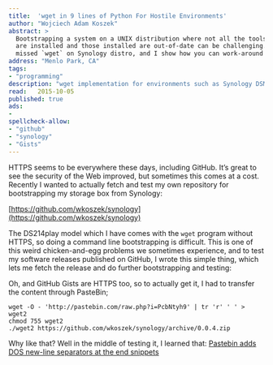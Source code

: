 ```yaml
---
title:	'wget in 9 lines of Python For Hostile Environments'
author: "Wojciech Adam Koszek"
abstract: >
  Bootstrapping a system on a UNIX distribution where not all the tools
  are installed and those installed are out-of-date can be challenging. I've
  missed `wget` on Synology distro, and I show how you can work-around it.
address: "Menlo Park, CA"
tags:
- "programming"
description: "wget implementation for environments such as Synology DSM distribution, where wget doesn't have HTTPS support."
read:	2015-10-05
published: true
ads:
- 
spellcheck-allow:
- "github"
- "synology"
- "Gists"
---
```


HTTPS seems to be everywhere these days, including GitHub. It’s great to
see the security of the Web improved, but sometimes this comes at a
cost. Recently I wanted to actually fetch and test my own repository for
bootstrapping my storage box from Synology:

[https://github.com/wkoszek/synology](https://github.com/wkoszek/synology)

The DS214play model which I have comes with the `wget` program without
HTTPS, so doing a command line bootstrapping is difficult. This is one
of this weird chicken-and-egg problems we sometimes experience, and to
test my software releases published on GitHub, I wrote this simple
thing, which lets me fetch the release and do further bootstrapping and
testing:

<script src="https://gist.github.com/wkoszek/48b4ac725664d324c9d5.js"></script>

Oh, and GitHub Gists are HTTPS too, so to actually get it, I had to
transfer the content through PasteBin;

~~~shell
wget -O - 'http://pastebin.com/raw.php?i=PcbNtyh9' | tr 'r' ' ' > wget2
chmod 755 wget2
./wget2 https://github.com/wkoszek/synology/archive/0.0.4.zip
~~~

Why like that? Well in the middle of testing it, I learned that:
[Pastebin adds DOS new-line separators at the end snippets](http://www.koszek.com/blog/2015/10/05/pastebin-adds-dos-newline-on-snippet/)

